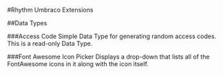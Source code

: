 #Rhythm Umbraco Extensions

##Data Types

###Access Code
Simple Data Type for generating random access codes. This is a read-only Data Type.

###Font Awesome Icon Picker
Displays a drop-down that lists all of the FontAwesome icons in it along with the icon itself.